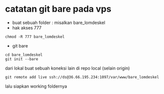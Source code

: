 # catatan git bare pada vps

- buat sebuah folder : misalkan bare_lomdeskel
- hak akses 777
```
chmod -R 777 bare_lomdeskel
```
- git bare
```
cd bare_lomdeskel
git init --bare
```


dari lokal buat sebuah koneksi lain di repo local (selain origin)
```
git remote add live ssh://ds@36.66.195.234:1097/var/www/bare_lomdeskel
```

lalu siapkan working foldernya